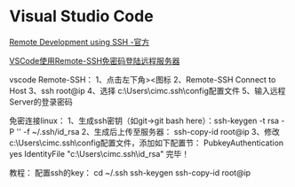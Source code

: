 # Visual Studio Code

[Remote Development using SSH -官方](https://code.visualstudio.com/docs/remote/ssh)

[VSCode使用Remote-SSH免密码登陆远程服务器](https://www.cnblogs.com/pzzrudlf/articles/12287162.html)

vscode Remote-SSH：
1、点击左下角><图标
2、Remote-SSH Connect to Host
3、ssh root@ip
4、选择 c:\Users\cimc\.ssh\config配置文件
5、输入远程Server的登录密码

免密连接linux：
1、生成ssh密钥（如git->git bash here）：ssh-keygen -t rsa -P '' -f ~/.ssh/id_rsa
2、生成后上传至服务器： ssh-copy-id root@ip
3、修改c:\Users\cimc\.ssh\config配置文件，添加如下配置节：
PubkeyAuthentication yes
IdentityFile "c:\Users\cimc\.ssh\id_rsa"
完毕！

教程：
配置ssh的key：
cd ~/.ssh
ssh-keygen
ssh-copy-id root@ip


